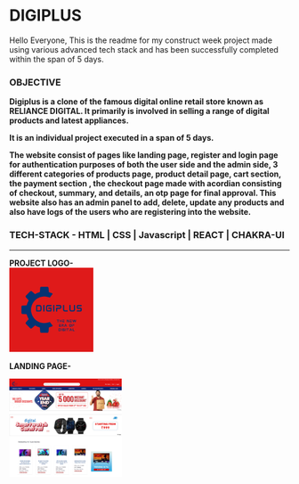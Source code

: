 # DIGIPLUS
<p> Hello Everyone, This is the readme for my construct week project made using various advanced tech stack and has been successfully completed within the span of 5 days.</p>
<h3><b>OBJECTIVE<b/></h3>
<p> Digiplus is a clone of the famous digital online retail store known as RELIANCE DIGITAL. It primarily is involved in selling a range of digital products and latest appliances. </p>
<p>It is an individual project executed in a span of 5 days.</p>
<p> The website consist of pages like landing page, register and login page for authentication purposes of both the user side and the admin side, 3 different categories of products page, product detail page, cart section, the payment section , the checkout page made with acordian consisting of checkout, summary, and details, an otp page for final approval. This website also has an admin panel to add, delete, update any products and also have logs of the users who are registering into the website. </p>
<h3>TECH-STACK -   HTML | CSS | Javascript | REACT | CHAKRA-UI</h3>
<hr/>

PROJECT LOGO-
<br/>
<img src="./digiplus/public/DIGIPLUS.png" width="30%"/>

LANDING PAGE-

<img src="./digiplus/public/reliance clone.png" width="40%"/>
